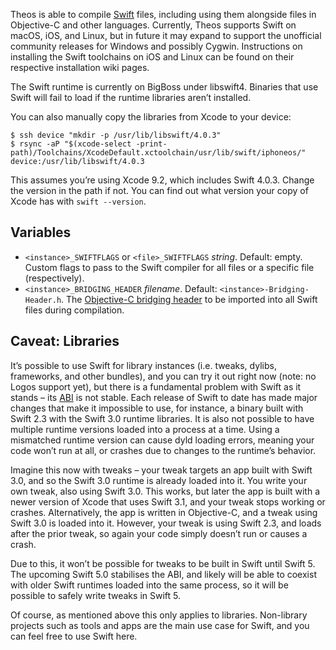 Theos is able to compile [Swift](https://swift.org/) files, including using them alongside files in Objective-C and other languages. Currently, Theos supports Swift on macOS, iOS, and Linux, but in future it may expand to support the unofficial community releases for Windows and possibly Cygwin. Instructions on installing the Swift toolchains on iOS and Linux can be found on their respective installation wiki pages.

The Swift runtime is currently on BigBoss under libswift4. Binaries that use Swift will fail to load if the runtime libraries aren’t installed.

You can also manually copy the libraries from Xcode to your device:

```console
$ ssh device "mkdir -p /usr/lib/libswift/4.0.3"
$ rsync -aP "$(xcode-select -print-path)/Toolchains/XcodeDefault.xctoolchain/usr/lib/swift/iphoneos/" device:/usr/lib/libswift/4.0.3
```

This assumes you’re using Xcode 9.2, which includes Swift 4.0.3. Change the version in the path if not. You can find out what version your copy of Xcode has with `swift --version`.

## Variables
* `<instance>_SWIFTFLAGS` or `<file>_SWIFTFLAGS` *string*. Default: empty. Custom flags to pass to the Swift compiler for all files or a specific file (respectively).
* `<instance>_BRIDGING_HEADER` *filename*. Default: `<instance>-Bridging-Header.h`. The [Objective-C bridging header](https://developer.apple.com/library/content/documentation/Swift/Conceptual/BuildingCocoaApps/MixandMatch.html) to be imported into all Swift files during compilation.

## Caveat: Libraries
It’s possible to use Swift for library instances (i.e. tweaks, dylibs, frameworks, and other bundles), and you can try it out right now (note: no Logos support yet), but there is a fundamental problem with Swift as it stands – its [ABI](https://en.wikipedia.org/wiki/Application_binary_interface) is not stable. Each release of Swift to date has made major changes that make it impossible to use, for instance, a binary built with Swift 2.3 with the Swift 3.0 runtime libraries. It is also not possible to have multiple runtime versions loaded into a process at a time. Using a mismatched runtime version can cause dyld loading errors, meaning your code won’t run at all, or crashes due to changes to the runtime’s behavior.

Imagine this now with tweaks – your tweak targets an app built with Swift 3.0, and so the Swift 3.0 runtime is already loaded into it. You write your own tweak, also using Swift 3.0. This works, but later the app is built with a newer version of Xcode that uses Swift 3.1, and your tweak stops working or crashes. Alternatively, the app is written in Objective-C, and a tweak using Swift 3.0 is loaded into it. However, your tweak is using Swift 2.3, and loads after the prior tweak, so again your code simply doesn’t run or causes a crash.

Due to this, it won’t be possible for tweaks to be built in Swift until Swift 5. The upcoming Swift 5.0 stabilises the ABI, and likely will be able to coexist with older Swift runtimes loaded into the same process, so it will be possible to safely write tweaks in Swift 5.

Of course, as mentioned above this only applies to libraries. Non-library projects such as tools and apps are the main use case for Swift, and you can feel free to use Swift here.